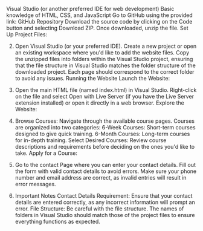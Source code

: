  Visual Studio (or another preferred IDE for web development)
Basic knowledge of HTML, CSS, and JavaScript 
Go to GitHub using the provided link: GitHub Repository
Download the source code by clicking on the Code button and selecting Download ZIP.
Once downloaded, unzip the file.
Set Up Project Files:

2. Open Visual Studio (or your preferred IDE).
Create a new project or open an existing workspace where you'd like to add the website files.
Copy the unzipped files into folders within the Visual Studio project, ensuring that the file structure in Visual Studio matches the folder structure of the downloaded project. Each page should correspond to the correct folder to avoid any issues.
Running the Website
Launch the Website:

3. Open the main HTML file (named index.html) in Visual Studio.
Right-click on the file and select Open with Live Server (if you have the Live Server extension installed) or open it directly in a web browser.
Explore the Website:

4. Browse Courses: Navigate through the available course pages. Courses are organized into two categories:
6-Week Courses: Short-term courses designed to give quick training.
6-Month Courses: Long-term courses for in-depth training.
Select Desired Courses: Review course descriptions and requirements before deciding on the ones you'd like to take.
Apply for a Course:

5. Go to the contact Page where you can enter your contact details.
Fill out the form with valid contact details to avoid errors. Make sure your phone number and email address are correct, as invalid entries will result in error messages.

6. Important Notes
Contact Details Requirement: Ensure that your contact details are entered correctly, as any incorrect information will prompt an error.
File Structure: Be careful with the file structure. The names of folders in Visual Studio should match those of the project files to ensure everything functions as expected.

